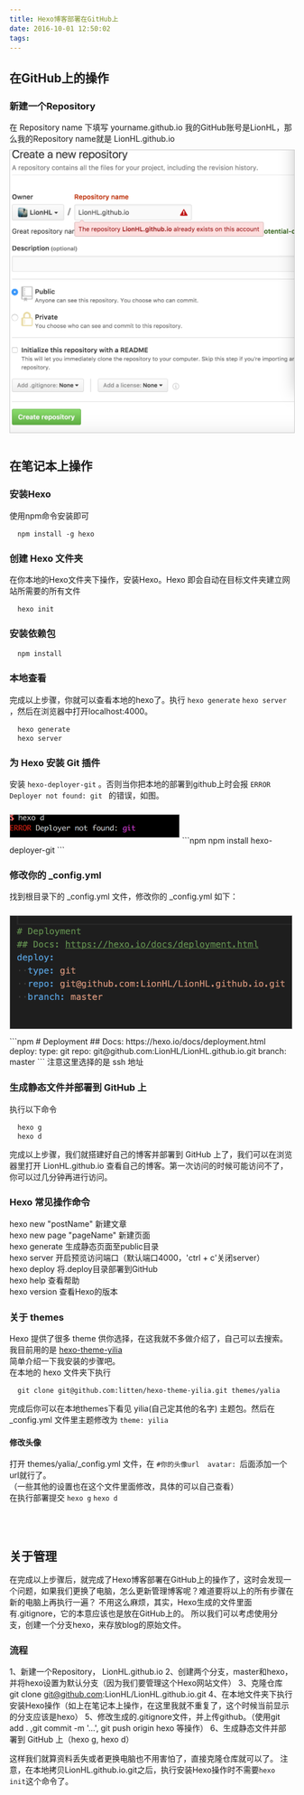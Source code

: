 ```yaml
---
title: Hexo博客部署在GitHub上
date: 2016-10-01 12:50:02
tags:
---
```


## 在GitHub上的操作
### 新建一个Repository
在 Repository name 下填写 yourname.github.io
我的GitHub账号是LionHL，那么我的Repository name就是 LionHL.github.io
<img src='/./bimages/img01.png' width='600' height='500' style='border: 1px solid #ccc;margin: 10px 0;'/>

## 在笔记本上操作
### 安装Hexo
使用npm命令安装即可

```npm
  npm install -g hexo
```

### 创建 Hexo 文件夹
在你本地的Hexo文件夹下操作，安装Hexo。Hexo 即会自动在目标文件夹建立网站所需要的所有文件

```npm
  hexo init
```

### 安装依赖包

```npm
  npm install
```

### 本地查看
完成以上步骤，你就可以查看本地的hexo了。执行 `hexo generate`  `hexo server` ，然后在浏览器中打开localhost:4000。

```npm
  hexo generate
  hexo server
```

### 为 Hexo 安装 Git 插件
安装 `hexo-deployer-git` 。否则当你把本地的部署到github上时会报 `ERROR Deployer not found: git ` 的错误，如图。

<img src='/./bimages/img02.png' width='300' height='40' style='border: 1px solid #ccc;margin: 10px 0;'/>
```npm 
  npm install hexo-deployer-git
```

### 修改你的 _config.yml 
找到根目录下的 _config.yml 文件，修改你的 _config.yml 如下：

<img src='/./bimages/img03.png' width='500' height='200'  style='border: 1px solid #ccc;margin: 10px 0;'/>
```npm
  # Deployment
  ## Docs: https://hexo.io/docs/deployment.html
  deploy:
    type: git
    repo: git@github.com:LionHL/LionHL.github.io.git
    branch: master
```
注意这里选择的是 ssh 地址   
   
### 生成静态文件并部署到 GitHub 上
执行以下命令

```npm 
  hexo g
  hexo d
```
完成以上步骤，我们就搭建好自己的博客并部署到 GitHub 上了，我们可以在浏览器里打开 LionHL.github.io 查看自己的博客。第一次访问的时候可能访问不了，你可以过几分钟再进行访问。


### Hexo 常见操作命令
hexo new "postName" 新建文章   
hexo new page "pageName" 新建页面   
hexo generate 生成静态页面至public目录   
hexo server 开启预览访问端口（默认端口4000，'ctrl + c'关闭server）   
hexo deploy 将.deploy目录部署到GitHub   
hexo help   查看帮助   
hexo version  查看Hexo的版本


### 关于 themes
Hexo 提供了很多 theme 供你选择，在这我就不多做介绍了，自己可以去搜索。   
我目前用的是 <a href='https://github.com/litten/hexo-theme-yilia' target='_blank'>hexo-theme-yilia</a>   
简单介绍一下我安装的步骤吧。   
在本地的 hexo 文件夹下执行

```npm 
  git clone git@github.com:litten/hexo-theme-yilia.git themes/yalia
```
完成后你可以在本地themes下看见 yilia(自己定其他的名字) 主题包。然后在 _config.yml 文件里主题修改为 `theme: yilia`
#### 修改头像
打开 themes/yalia/_config.yml 文件，在 `#你的头像url  avatar: `后面添加一个url就行了。   
（一些其他的设置也在这个文件里面修改，具体的可以自己查看）  
在执行部署提交 `hexo g` `hexo d`
   
<br><br>
## 关于管理
在完成以上步骤后，就完成了Hexo博客部署在GitHub上的操作了，这时会发现一个问题，如果我们更换了电脑，怎么更新管理博客呢？难道要将以上的所有步骤在新的电脑上再执行一遍？
不用这么麻烦，其实，Hexo生成的文件里面有.gitignore，它的本意应该也是放在GitHub上的。
所以我们可以考虑使用分支，创建一个分支hexo，来存放blog的原始文件。

### 流程
1、新建一个Repository， LionHL.github.io
2、创建两个分支，master和hexo，并将hexo设置为默认分支（因为我们要管理这个Hexo网站文件）
3、克隆仓库 git clone git@github.com:LionHL/LionHL.github.io.git
4、在本地文件夹下执行安装Hexo操作（如上在笔记本上操作，在这里我就不重复了，这个时候当前显示的分支应该是hexo）
5、修改生成的.gitignore文件，并上传github。（使用git add . ,git commit -m '...', git push origin hexo 等操作）
6、生成静态文件并部署到 GitHub 上（hexo g, hexo d）

这样我们就算资料丢失或者更换电脑也不用害怕了，直接克隆仓库就可以了。
注意，在本地拷贝LionHL.github.io.git之后，执行安装Hexo操作时不需要`hexo init`这个命令了。